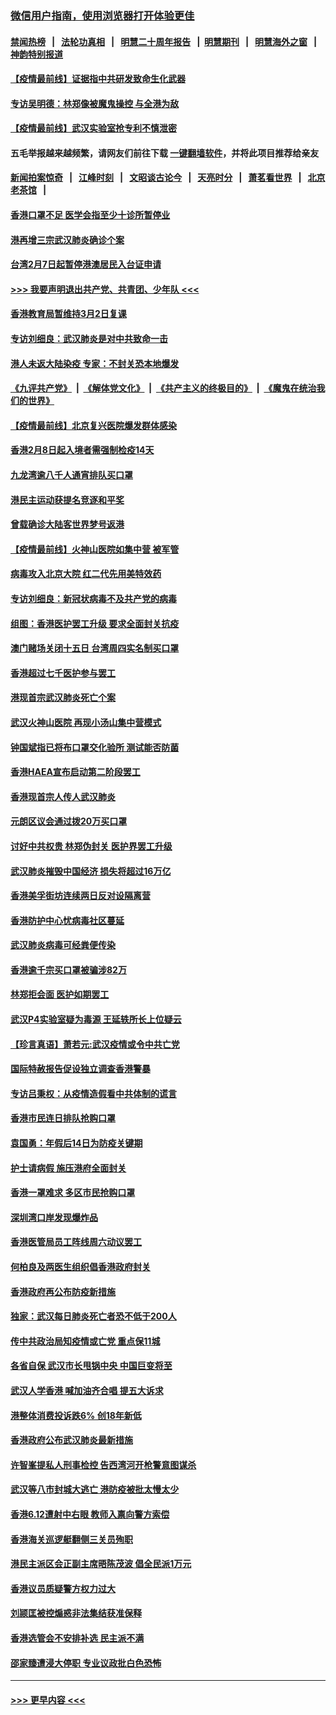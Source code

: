 ### [微信用户指南，使用浏览器打开体验更佳](https://github.com/gfw-breaker/banned-news1/blob/master/indexes/wechat-guide.md?t=0)
#### [禁闻热榜](热点新闻.md?t=0)  &nbsp;&nbsp;|&nbsp;&nbsp; [法轮功真相](https://github.com/gfw-breaker/truth/blob/master/README.md?t=0) &nbsp;&nbsp;|&nbsp;&nbsp; [明慧二十周年报告](https://github.com/gfw-breaker/mh-reports/blob/master/README.md?t=0) &nbsp;&nbsp;|&nbsp;&nbsp;[明慧期刊](https://github.com/gfw-breaker/mh-qikan) &nbsp;&nbsp;|&nbsp;&nbsp; [明慧海外之窗](https://github.com/gfw-breaker/mh-news/blob/master/README.md?t=0) &nbsp;&nbsp;|&nbsp;&nbsp; [神韵特别报道](https://github.com/gfw-breaker/mh-news/blob/master/shenyun.md?t=0)
#### [【疫情最前线】证据指中共研发致命生化武器](../pages/nsc415/n11853087.md?t=02081444) 
#### [专访吴明德：林郑像被魔鬼操控 与全港为敌](../pages/nsc415/n11852734.md?t=02081444) 
#### [【疫情最前线】武汉实验室抢专利不慎泄密](../pages/nsc415/n11850310.md?t=02081444) 
#### 五毛举报越来越频繁，请网友们前往下载 [一键翻墙软件](https://github.com/gfw-breaker/ssr-accounts)，并将此项目推荐给亲友
#### [新闻拍案惊奇](https://github.com/gfw-breaker/banned-news1/blob/master/pages/link4.md) &nbsp;&nbsp;|&nbsp;&nbsp; [江峰时刻](https://github.com/gfw-breaker/banned-news1/blob/master/pages/link4.md) &nbsp;&nbsp;|&nbsp;&nbsp; [文昭谈古论今](https://github.com/gfw-breaker/banned-news1/blob/master/pages/link4.md) &nbsp;&nbsp;|&nbsp;&nbsp; [天亮时分](https://github.com/gfw-breaker/banned-news1/blob/master/pages/link4.md) &nbsp;&nbsp;|&nbsp;&nbsp; [萧茗看世界](https://github.com/gfw-breaker/banned-news1/blob/master/pages/link4.md) &nbsp;&nbsp;|&nbsp;&nbsp; [北京老茶馆](https://github.com/gfw-breaker/banned-news1/blob/master/pages/link4.md) &nbsp;&nbsp;|&nbsp;&nbsp; 
#### [香港口罩不足 医学会指至少十诊所暂停业](../pages/nsc415/n11850301.md?t=02081444) 
#### [港再增三宗武汉肺炎确诊个案](../pages/nsc415/n11850328.md?t=02081444) 
#### [台湾2月7日起暂停港澳居民入台证申请](../pages/nsc415/n11850304.md?t=02081444) 
#### [>>> 我要声明退出共产党、共青团、少年队 <<<](https://github.com/begood0513/goodnews/blob/master/quit/letter.md) 
#### [香港教育局暂维持3月2日复课](../pages/nsc415/n11850260.md?t=02081444) 
#### [专访刘细良：武汉肺炎是对中共致命一击](../pages/nsc415/n11849934.md?t=02081444) 
#### [港人未返大陆染疫 专家：不封关恐本地爆发](../pages/nsc415/n11848021.md?t=02081444) 
#### [《九评共产党》](https://github.com/begood0513/9ping.md/blob/master/README.md) &nbsp;|&nbsp; [《解体党文化》](../../../../jtdwh.md/blob/master/README.md)  &nbsp;|&nbsp; [《共产主义的终极目的》](../../../../gczydzjmd.md/blob/master/README.md) &nbsp;|&nbsp; [《魔鬼在统治我们的世界》](../../../../mgztzwmdsj.md/blob/master/README.md) 
#### [【疫情最前线】北京复兴医院爆发群体感染](../pages/nsc415/n11847626.md?t=02081444) 
#### [香港2月8日起入境者需强制检疫14天](../pages/nsc415/n11847658.md?t=02081444) 
#### [九龙湾逾八千人通宵排队买口罩](../pages/nsc415/n11847647.md?t=02081444) 
#### [港民主运动获提名竞逐和平奖](../pages/nsc415/n11847633.md?t=02081444) 
#### [曾载确诊大陆客世界梦号返港](../pages/nsc415/n11847608.md?t=02081444) 
#### [【疫情最前线】火神山医院如集中营 被军管](../pages/nsc415/n11847524.md?t=02081444) 
#### [病毒攻入北京大院 红二代先用美特效药](../pages/nsc415/n11847427.md?t=02081444) 
#### [专访刘细良：新冠状病毒不及共产党的病毒](../pages/nsc415/n11847164.md?t=02081444) 
#### [组图：香港医护罢工升级 要求全面封关抗疫](../pages/nsc415/n11844107.md?t=02081444) 
#### [澳门赌场关闭十五日 台湾周四实名制买口罩](../pages/nsc415/n11845083.md?t=02081444) 
#### [香港超过七千医护参与罢工](../pages/nsc415/n11845051.md?t=02081444) 
#### [港现首宗武汉肺炎死亡个案](../pages/nsc415/n11844998.md?t=02081444) 
#### [武汉火神山医院 再现小汤山集中营模式](../pages/nsc415/n11844763.md?t=02081444) 
#### [钟国斌指已将布口罩交化验所 测试能否防菌](../pages/nsc415/n11842783.md?t=02081444) 
#### [香港HAEA宣布启动第二阶段罢工](../pages/nsc415/n11842723.md?t=02081444) 
#### [香港现首宗人传人武汉肺炎](../pages/nsc415/n11842766.md?t=02081444) 
#### [元朗区议会通过拨20万买口罩](../pages/nsc415/n11842754.md?t=02081444) 
#### [讨好中共权贵 林郑伪封关 医护界罢工升级](../pages/nsc415/n11842359.md?t=02081444) 
#### [武汉肺炎摧毁中国经济 损失将超过16万亿](../pages/nsc415/n11839723.md?t=02081444) 
#### [香港美孚街坊连续两日反对设隔离营](../pages/nsc415/n11839962.md?t=02081444) 
#### [香港防护中心忧病毒社区蔓延](../pages/nsc415/n11839933.md?t=02081444) 
#### [武汉肺炎病毒可经粪便传染](../pages/nsc415/n11839939.md?t=02081444) 
#### [香港逾千宗买口罩被骗涉82万](../pages/nsc415/n11839914.md?t=02081444) 
#### [林郑拒会面 医护如期罢工](../pages/nsc415/n11839892.md?t=02081444) 
#### [武汉P4实验室疑为毒源 王延轶所长上位疑云](../pages/nsc415/n11835543.md?t=02081444) 
#### [【珍言真语】萧若元:武汉疫情或令中共亡党](../pages/nsc415/n11829394.md?t=02081444) 
#### [国际特赦报告促设独立调查香港警暴](../pages/nsc415/n11833845.md?t=02081444) 
#### [专访吕秉权：从疫情造假看中共体制的谎言](../pages/nsc415/n11833813.md?t=02081444) 
#### [香港市民连日排队抢购口罩](../pages/nsc415/n11833794.md?t=02081444) 
#### [袁国勇：年假后14日为防疫关键期](../pages/nsc415/n11831088.md?t=02081444) 
#### [护士请病假 施压港府全面封关](../pages/nsc415/n11831030.md?t=02081444) 
#### [香港一罩难求 多区市民抢购口罩](../pages/nsc415/n11831002.md?t=02081444) 
#### [深圳湾口岸发现爆炸品](../pages/nsc415/n11828802.md?t=02081444) 
#### [香港医管局员工阵线周六动议罢工](../pages/nsc415/n11828762.md?t=02081444) 
#### [何柏良及两医生组织倡香港政府封关](../pages/nsc415/n11828749.md?t=02081444) 
#### [香港政府再公布防疫新措施](../pages/nsc415/n11828716.md?t=02081444) 
#### [独家：武汉每日肺炎死亡者恐不低于200人](../pages/nsc415/n11828240.md?t=02081444) 
#### [传中共政治局知疫情或亡党 重点保11城](../pages/nsc415/n11828145.md?t=02081444) 
#### [各省自保 武汉市长甩锅中央 中国巨变将至](../pages/nsc415/n11828021.md?t=02081444) 
#### [武汉人学香港 喊加油齐合唱 提五大诉求](../pages/nsc415/n11827046.md?t=02081444) 
#### [港整体消费投诉跌6% 创18年新低](../pages/nsc415/n11817280.md?t=02081444) 
#### [香港政府公布武汉肺炎最新措施](../pages/nsc415/n11817152.md?t=02081444) 
#### [许智峯提私人刑事检控 告西湾河开枪警意图谋杀](../pages/nsc415/n11817132.md?t=02081444) 
#### [武汉等八市封城大逃亡 港防疫被批太慢太少](../pages/nsc415/n11817058.md?t=02081444) 
#### [香港6.12遭射中右眼 教师入禀向警方索偿](../pages/nsc415/n11814678.md?t=02081444) 
#### [香港海关巡逻艇翻侧三关员殉职](../pages/nsc415/n11814604.md?t=02081444) 
#### [港民主派区会正副主席晤陈茂波 倡全民派1万元](../pages/nsc415/n11814582.md?t=02081444) 
#### [香港议员质疑警方权力过大](../pages/nsc415/n11814560.md?t=02081444) 
#### [刘颕匡被控煽惑非法集结获准保释](../pages/nsc415/n11811727.md?t=02081444) 
#### [香港选管会不安排补选 民主派不满](../pages/nsc415/n11811691.md?t=02081444) 
#### [邵家臻遭浸大停职 专业议政批白色恐怖](../pages/nsc415/n11811670.md?t=02081444) 

----
#### [ >>> 更早内容 <<< ](../indexes/nsc415-earlier.md)
